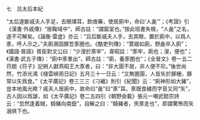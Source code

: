 七　吕太后本紀

“太后遂斷戚夫人手足，去眼煇耳，飲瘖藥，使居廁中，命曰‘人彘’”；《考證》引《漢書·外戚傳》“居鞠域中”，師古註：“謂窟室也。”按此班書失檢，“人彘”之名，遂不可解矣。《論衡·雷虚》亦云：“吕后斷戚夫人手，去其眼，置於廁中，以爲人豕，呼人示之。”夫廁溷固豚笠豕圈也。《酷吏列傳》：“賈姬如廁，野彘卒入廁”；《國語·晉語》胥臣對文公曰：“少溲於豕牢”，韋昭註：“豕牢，廁也；溲，便也”；《漢書·武五子傳》：“廁中豕羣出”，師古註：“廁，養豕圂也”；《全晉文》卷一五二苻朗《苻子》記朔人獻燕昭王大豕者，曰：“非大圊不居，非人便不珍。”後世尚然，竹添光鴻《棧雲峽雨日記》五月三十一日云：“又無圂圊，人皆矢於豚栅，豚常以矢爲食。”《太平廣記》卷三三三《刁緬》則引《紀聞》云：“廁神形如大豬”，豈本地風光歟？戚夫人居廁中，故命曰“彘”曰“豕”耳。豕既食穢而字音又同“矢”，古人因以爲謔，如《太平廣記》卷二五四引《朝野僉載》張元一嘲武懿宗詩云：“忽然逢着賊，騎豬向南竄”，自解之曰：“騎豬者，夾豕走也”，即謂驚怖而矢溺俱下也。